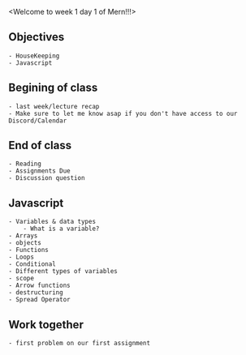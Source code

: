 <Welcome to week 1 day 1 of Mern!!!>

## Objectives
    - HouseKeeping
    - Javascript

## Begining of class
    - last week/lecture recap
    - Make sure to let me know asap if you don't have access to our Discord/Calendar

## End of class
    - Reading
    - Assignments Due
    - Discussion question

## Javascript
    - Variables & data types
        - What is a variable?
    - Arrays
    - objects
    - Functions
    - Loops
    - Conditional
    - Different types of variables
    - scope
    - Arrow functions
    - destructuring
    - Spread Operator 

## Work together
    - first problem on our first assignment
